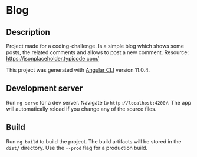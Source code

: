 # Blog

## Description

Project made for a coding-challenge. Is a simple blog which shows some posts, the related comments and allows to post a new comment. 
Resource: https://jsonplaceholder.typicode.com/


This project was generated with [Angular CLI](https://github.com/angular/angular-cli) version 11.0.4.

## Development server

Run `ng serve` for a dev server. Navigate to `http://localhost:4200/`. The app will automatically reload if you change any of the source files.


## Build

Run `ng build` to build the project. The build artifacts will be stored in the `dist/` directory. Use the `--prod` flag for a production build.




